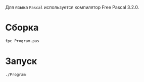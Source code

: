 Для языка `Pascal` используется компилятор Free Pascal 3.2.0.

# Сборка
```bash
fpc Program.pas
```

# Запуск
```bash
./Program
```